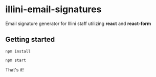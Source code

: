 # illini-email-signatures

Email signature generator for Illini staff utilizing **react** and **react-form**

## Getting started

`npm install`

`npm start`

That's it!